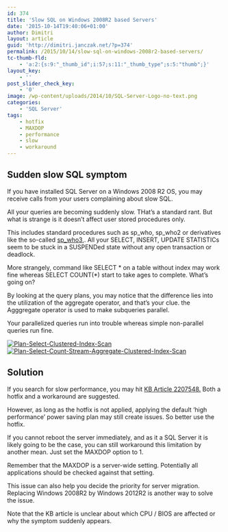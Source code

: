 ```yaml
---
id: 374
title: 'Slow SQL on Windows 2008R2 based Servers'
date: '2015-10-14T19:40:06+01:00'
author: Dimitri
layout: article
guid: 'http://dimitri.janczak.net/?p=374'
permalink: /2015/10/14/slow-sql-on-windows-2008r2-based-servers/
tc-thumb-fld:
    - 'a:2:{s:9:"_thumb_id";i:57;s:11:"_thumb_type";s:5:"thumb";}'
layout_key:
    - ''
post_slider_check_key:
    - '0'
image: /wp-content/uploads/2014/10/SQL-Server-Logo-no-text.png
categories:
    - 'SQL Server'
tags:
    - hotfix
    - MAXDOP
    - performance
    - slow
    - workaround
---
```


## Sudden slow SQL symptom

If you have installed SQL Server on a Windows 2008 R2 OS, you may receive calls from your users complaining about slow SQL.

All your queries are becoming suddenly slow. THat’s a standard rant. But what is strange is it doesn’t affect user stored procedures only.

This includes standard procedures such as sp\_who, sp\_who2 or derivatives like the so-called [sp\_who3](http://sqlserverplanet.com/dba/a-better-sp_who2-using-dmvs-sp_who3),. All your SELECT, INSERT, UPDATE STATISTICs seem to be stuck in a SUSPENDed state without any open transaction or deadlock.

More strangely, command like SELECT \* on a table without index may work fine whereas SELECT COUNT(\*) start to take ages to complete. What’s going on?

By looking at the query plans, you may notice that the difference lies into the utilization of the aggregate operator, and that’s your clue. the Agggregate operator is used to make subqueries parallel.

Your parallelized queries run into trouble whereas simple non-parallel queries run fine.

[![Plan-Select-Clustered-Index-Scan](http://dimitri.janczak.net/wp-content/uploads/2015/10/Plan-Select-Clustered-Index-Scan.png)](http://dimitri.janczak.net/wp-content/uploads/2015/10/Plan-Select-Clustered-Index-Scan.png) [![Plan-Select-Count-Stream-Aggregate-Clustered-Index-Scan](http://dimitri.janczak.net/wp-content/uploads/2015/10/Plan-Select-Count-Stream-Aggregate-Clustered-Index-Scan.png)](http://dimitri.janczak.net/wp-content/uploads/2015/10/Plan-Select-Count-Stream-Aggregate-Clustered-Index-Scan.png)

## Solution

If you search for slow performance, you may hit [KB Article 2207548.](https://support.microsoft.com/en-us/kb/2207548) Both a hotfix and a workaround are suggested.

However, as long as the hotfix is not applied, applying the default ‘high performance’ power saving plan may still create issues. So better use the hotfix.

If you cannot reboot the server immediately, and as it a SQL Server it is likely going to be the case, you can still workaround this limitation by another mean. Just set the MAXDOP option to 1.

Remember that the MAXDOP is a server-wide setting. Potentially all applications should be checked against that setting.

This issue can also help you decide the priority for server migration. Replacing Windows 2008R2 by Windows 2012R2 is another way to solve the issue.

Note that the KB article is unclear about which CPU / BIOS are affected or why the symptom suddenly appears.